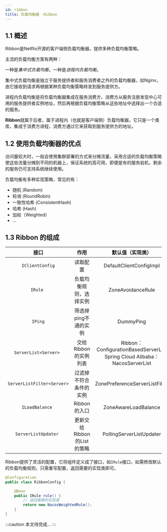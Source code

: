```yaml
---
id: ribbon
title: 负载均衡器 -Ribbon
---
```


## 1.1 概述

Ribbon是Netflix开源的客户端侧负载均衡器，提供多种负载均衡策略。

主流的负载均衡方案有两种：

一种是*集中式负载均衡*，一种是*进程内负载均衡*。

集中式负载均衡是独立于服务提供者和服务消费者之外的负载均衡器，如Nginx，由它接收到请求再根据某种负载均衡策略转发到服务提供方。

进程内负载均衡是将负载均衡器集成在服务消费方，消费方从服务注册发现中心可用的服务提供者实例地址，然后再根据负载均衡策略从这些地址中选择出一个合适的服务。

**Ribbon**就属于后者，属于进程内（也就是客户端侧）负载均衡器，它只是一个类库，集成于消费方进程，消费方通过它来获取到服务提供方的地址。



## 1.2 使用负载均衡器的优点

访问量较大时，一般会使用集群部署的方式来分摊流量，采用合适的负载均衡策略使这些流量分摊到不同的机器上，保证系统的高可用，即便是有的服务宕机，剩余的服务仍可支持系统继续使用。

负载均衡有多种实现策略，常见的有：

- 随机 (Random)
- 轮询 (RoundRobin)
- 一致性哈希 (ConsistentHash)
- 哈希 (Hash)
- 加权（Weighted）
- ...



## 1.3 Ribbon 的组成

|           接口           |            作用            |                       默认值（实现类）                       |
| :----------------------: | :------------------------: | :----------------------------------------------------------: |
|      `IClientConfig`       |          读取配置          |                   DefaultClientConfigImpl                    |
|          `IRule `          |   负载均衡规则，选择实例   |                      ZoneAvoidanceRule                       |
|          `IPing`           |    筛选掉ping不通的实例    |                          DummyPing                           |
|    `ServerList<Server> `   |    交给Ribbon的实例列表    | Ribbon：ConfigurationBasedServerList Spring Cloud Alibaba：NacosServerList |
| `ServerListFilter<Server>` |   过滤掉不符合条件的实例   |                ZonePreferenceServerListFilter                |
|       `ILoadBalance `      |        Ribbon的入口        |                     ZoneAwareLoadBalance                     |
|    `ServerListUpdater `    | 更新交给Ribbon的List的策略 |                   PollingServerListUpdater                   |

Ribbon提供了灵活的配置，它将组件定义成了接口，如`IRule`接口，如需修改默认的负载均衡规则，只需重写配置，返回需要的实现类即可。

```java
@Configuration
public class RibbonConfig {

    @Bean
    public IRule rule() {
      	// 返回需要的实现类
        return new NacosWeightedRule();
    }
}
```

:::caution
本文待完成...
:::
